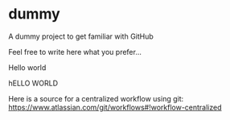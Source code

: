 dummy
=====

A dummy project to get familiar with GitHub

Feel free to write here what you prefer...

Hello world

hELLO WORLD

Here is a source for a centralized workflow using git:
https://www.atlassian.com/git/workflows#!workflow-centralized

